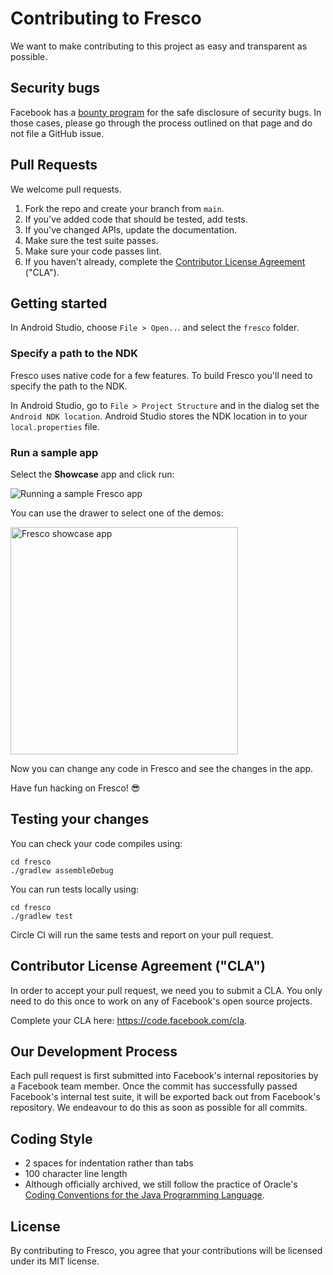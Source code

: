 # Contributing to Fresco

We want to make contributing to this project as easy and transparent as
possible.

## Security bugs

Facebook has a [bounty program](https://www.facebook.com/whitehat/) for the safe disclosure of security bugs. In those cases, please go through the process outlined on that page and do not file a GitHub issue.

## Pull Requests

We welcome pull requests.

1. Fork the repo and create your branch from `main`.
2. If you've added code that should be tested, add tests.
3. If you've changed APIs, update the documentation. 
4. Make sure the test suite passes.
5. Make sure your code passes lint.
6. If you haven't already, complete the [Contributor License Agreement](https://code.facebook.com/cla) ("CLA").

## Getting started

In Android Studio, choose `File > Open..`. and select the `fresco` folder.

### Specify a path to the NDK

Fresco uses native code for a few features. To build Fresco you'll need to specify the path to the NDK.

In Android Studio, go to `File > Project Structure` and in the dialog set the `Android NDK location`. Android Studio stores the NDK location in to your `local.properties` file.

### Run a sample app

Select the **Showcase** app and click run:

![Running a sample Fresco app](https://cloud.githubusercontent.com/assets/346214/24415877/d48d894c-13da-11e7-8601-09627661de67.png)

You can use the drawer to select one of the demos:

<img width="364" alt="Fresco showcase app" src="https://cloud.githubusercontent.com/assets/346214/24416135/a9a4a07a-13db-11e7-9d19-25ae9cbc83d3.png">

Now you can change any code in Fresco and see the changes in the app.

Have fun hacking on Fresco! 😎

## Testing your changes

You can check your code compiles using:

```
cd fresco
./gradlew assembleDebug
```

You can run tests locally using:

```
cd fresco
./gradlew test
```

Circle CI will run the same tests and report on your pull request.

## Contributor License Agreement ("CLA")

In order to accept your pull request, we need you to submit a CLA. You only need
to do this once to work on any of Facebook's open source projects.

Complete your CLA here: <https://code.facebook.com/cla>.

## Our Development Process

Each pull request is first submitted into Facebook's internal repositories by a
Facebook team member. Once the commit has successfully passed Facebook's internal
test suite, it will be exported back out from Facebook's repository. We endeavour
to do this as soon as possible for all commits.

## Coding Style  

* 2 spaces for indentation rather than tabs
* 100 character line length
* Although officially archived, we still follow the practice of Oracle's 
[Coding Conventions for the Java Programming Language](http://www.oracle.com/technetwork/java/javase/documentation/codeconvtoc-136057.html).

## License

By contributing to Fresco, you agree that your contributions will be licensed
under its MIT license.
